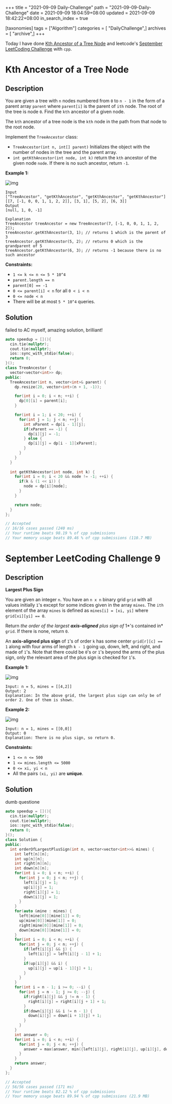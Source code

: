 +++
title = "2021-09-09 Daily-Challenge"
path = "2021-09-09-Daily-Challenge"
date = 2021-09-09 18:04:59+08:00
updated = 2021-09-09 18:42:22+08:00
in_search_index = true

[taxonomies]
tags = ["Algorithm"]
categories = [ "DailyChallenge",]
archives = [ "archive",]
+++

Today I have done [Kth Ancestor of a Tree Node](https://leetcode.com/problems/kth-ancestor-of-a-tree-node/description/) and leetcode's [September LeetCoding Challenge](https://leetcode.com/explore/challenge/card/september-leetcoding-challenge-2021/637/week-2-september-8th-september-14th/3968/) with `cpp`.

<!-- more -->

# Kth Ancestor of a Tree Node

## Description

You are given a tree with `n` nodes numbered from `0` to `n - 1` in the form of a parent array `parent` where `parent[i]` is the parent of `ith` node. The root of the tree is node `0`. Find the `kth` ancestor of a given node.

The `kth` ancestor of a tree node is the `kth` node in the path from that node to the root node.

Implement the `TreeAncestor` class:

- `TreeAncestor(int n, int[] parent)` Initializes the object with the number of nodes in the tree and the parent array.
- `int getKthAncestor(int node, int k)` return the `kth` ancestor of the given node `node`. If there is no such ancestor, return `-1`.

 

**Example 1:**

![img](https://assets.leetcode.com/uploads/2019/08/28/1528_ex1.png)

```
Input
["TreeAncestor", "getKthAncestor", "getKthAncestor", "getKthAncestor"]
[[7, [-1, 0, 0, 1, 1, 2, 2]], [3, 1], [5, 2], [6, 3]]
Output
[null, 1, 0, -1]

Explanation
TreeAncestor treeAncestor = new TreeAncestor(7, [-1, 0, 0, 1, 1, 2, 2]);
treeAncestor.getKthAncestor(3, 1); // returns 1 which is the parent of 3
treeAncestor.getKthAncestor(5, 2); // returns 0 which is the grandparent of 5
treeAncestor.getKthAncestor(6, 3); // returns -1 because there is no such ancestor
```

 

**Constraints:**

- `1 <= k <= n <= 5 * 10^4`
- `parent.length == n`
- `parent[0] == -1`
- `0 <= parent[i] < n` for all `0 < i < n`
- `0 <= node < n`
- There will be at most `5 * 10^4` queries.

## Solution

failed to AC myself, amazing solution, brilliant!

``` cpp
auto speedup = [](){
  cin.tie(nullptr);
  cout.tie(nullptr);
  ios::sync_with_stdio(false);
  return 0;
}();
class TreeAncestor {
  vector<vector<int>> dp;
public:
  TreeAncestor(int n, vector<int>& parent) {
    dp.resize(20, vector<int>(n + 1, -1));

    for(int i = 0; i < n; ++i) {
      dp[0][i] = parent[i];
    }

    for(int i = 1; i < 20; ++i) {
      for(int j = 1; j < n; ++j) {
        int xParent = dp[i - 1][j];
        if(xParent == -1) {
          dp[i][j] = -1;
        } else {
          dp[i][j] = dp[i - 1][xParent];
        }
      }
    }
  }
  
  int getKthAncestor(int node, int k) {
    for(int i = 0; i < 20 && node != -1; ++i) {
      if(k & (1 << i)) {
        node = dp[i][node];
      }
    }

    return node;
  }
};

// Accepted
// 16/16 cases passed (240 ms)
// Your runtime beats 98.19 % of cpp submissions
// Your memory usage beats 89.46 % of cpp submissions (110.7 MB)
```

# September LeetCoding Challenge 9

## Description

**Largest Plus Sign**

You are given an integer `n`. You have an `n x n` binary grid `grid` with all values initially `1`'s except for some indices given in the array `mines`. The `ith` element of the array `mines` is defined as `mines[i] = [xi, yi]` where `grid[xi][yi] == 0`.

Return *the order of the largest **axis-aligned** plus sign of* 1*'s contained in* `grid`. If there is none, return `0`.

An **axis-aligned plus sign** of `1`'s of order `k` has some center `grid[r][c] == 1` along with four arms of length `k - 1` going up, down, left, and right, and made of `1`'s. Note that there could be `0`'s or `1`'s beyond the arms of the plus sign, only the relevant area of the plus sign is checked for `1`'s.

 

**Example 1:**

![img](https://assets.leetcode.com/uploads/2021/06/13/plus1-grid.jpg)

```
Input: n = 5, mines = [[4,2]]
Output: 2
Explanation: In the above grid, the largest plus sign can only be of order 2. One of them is shown.
```

**Example 2:**

![img](https://assets.leetcode.com/uploads/2021/06/13/plus2-grid.jpg)

```
Input: n = 1, mines = [[0,0]]
Output: 0
Explanation: There is no plus sign, so return 0.
```

 

**Constraints:**

- `1 <= n <= 500`
- `1 <= mines.length <= 5000`
- `0 <= xi, yi < n`
- All the pairs `(xi, yi)` are **unique**.

## Solution

dumb questione

``` cpp
auto speedup = [](){
  cin.tie(nullptr);
  cout.tie(nullptr);
  ios::sync_with_stdio(false);
  return 0;
}();
class Solution {
public:
  int orderOfLargestPlusSign(int n, vector<vector<int>>& mines) {
    int left[n][n];
    int up[n][n];
    int right[n][n];
    int down[n][n];
    for(int i = 0; i < n; ++i) {
      for(int j = 0; j < n; ++j) {
        left[i][j] = 1;
        up[i][j] = 1;
        right[i][j] = 1;
        down[i][j] = 1;
      }
    }
    for(auto &mine : mines) {
      left[mine[0]][mine[1]] = 0; 
      up[mine[0]][mine[1]] = 0; 
      right[mine[0]][mine[1]] = 0;
      down[mine[0]][mine[1]] = 0;
    }
    for(int i = 0; i < n; ++i) {
      for(int j = 0; j < n; ++j) {
        if(left[i][j] && j) {
          left[i][j] = left[i][j - 1] + 1;
        }
        if(up[i][j] && i) {
          up[i][j] = up[i - 1][j] + 1;
        }
      }
    }
    for(int i = n - 1; i >= 0; --i) {
      for(int j = n - 1; j >= 0; --j) {
        if(right[i][j] && j != n - 1) {
          right[i][j] = right[i][j + 1] + 1;
        }
        if(down[i][j] && i != n - 1) {
          down[i][j] = down[i + 1][j] + 1;
        }
      }
    }
    int answer = 0;
    for(int i = 0; i < n; ++i) {
      for(int j = 0; j < n; ++j) {
        answer = max(answer, min({left[i][j], right[i][j], up[i][j], down[i][j]}));
      }
    }
    return answer;
  }
};

// Accepted
// 56/56 cases passed (171 ms)
// Your runtime beats 82.12 % of cpp submissions
// Your memory usage beats 89.94 % of cpp submissions (21.9 MB)
```
